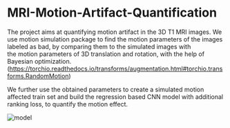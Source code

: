 # MRI-Motion-Artifact-Quantification

The project aims at quantifying motion artifact in the 3D T1 MRI images.
We use motion simulation  package to find the motion parameters of
the images labeled as bad, by comparing them to the simulated images with  
the motion parameters of 3D translation and rotation, with the help of Bayesian optimization.
(https://torchio.readthedocs.io/transforms/augmentation.html#torchio.transforms.RandomMotion)

We further use the obtained parameters to create a simulated motion affected
train set and build the regression based CNN model with additional ranking loss,
to quantify the motion effect.

![model](https://user-images.githubusercontent.com/44216377/120604160-9a706280-c401-11eb-9aab-0f6e593fce61.png)


